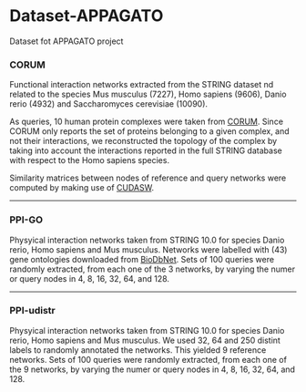 # Dataset-APPAGATO
Dataset fot APPAGATO project


### CORUM

Functional interaction networks extracted from the STRING dataset nd related to the species Mus musculus (7227), Homo sapiens (9606), Danio rerio (4932) and Saccharomyces cerevisiae (10090).

As queries, 10 human protein complexes were taken from [CORUM](http://mips.helmholtz-muenchen.de/corum/).
Since CORUM only reports the set of proteins belonging to a given complex, and not their interactions, we reconstructed the topology of the complex by taking into account the interactions reported in the full STRING database with respect to the Homo sapiens species.

Similarity matrices between nodes of reference and query networks were computed by making use of [CUDASW](http://cudasw.sourceforge.net).

<hr />

### PPI-GO

Physyical interaction networks taken from STRING 10.0 for species Danio rerio, Homo sapiens and Mus musculus.
Networks were labelled with (43) gene ontologies downloaded from [BioDbNet](http://biodbnet.abcc.ncifcrf.gov).
Sets of 100 queries were randomly extracted, from each one of the 3 networks, by varying the numer or query nodes in 4, 8, 16, 32, 64, and 128.

<hr />

### PPI-udistr

Physyical interaction networks taken from STRING 10.0 for species Danio rerio, Homo sapiens and Mus musculus.
We used 32, 64 and 250 distint labels to randomly annotated the networks. This yielded 9 reference networks.
Sets of 100 queries were randomly extracted, from each one of the 9 networks, by varying the numer or query nodes in 4, 8, 16, 32, 64, and 128.

